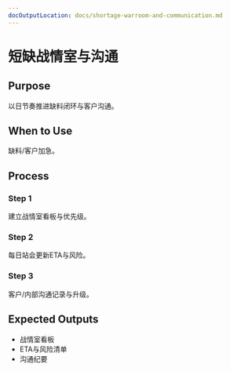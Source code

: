 ```yaml
---
docOutputLocation: docs/shortage-warroom-and-communication.md
---
```


# 短缺战情室与沟通

## Purpose

以日节奏推进缺料闭环与客户沟通。

## When to Use

缺料/客户加急。

## Process

### Step 1

建立战情室看板与优先级。

### Step 2

每日站会更新ETA与风险。

### Step 3

客户/内部沟通记录与升级。

## Expected Outputs

- 战情室看板
- ETA与风险清单
- 沟通纪要
